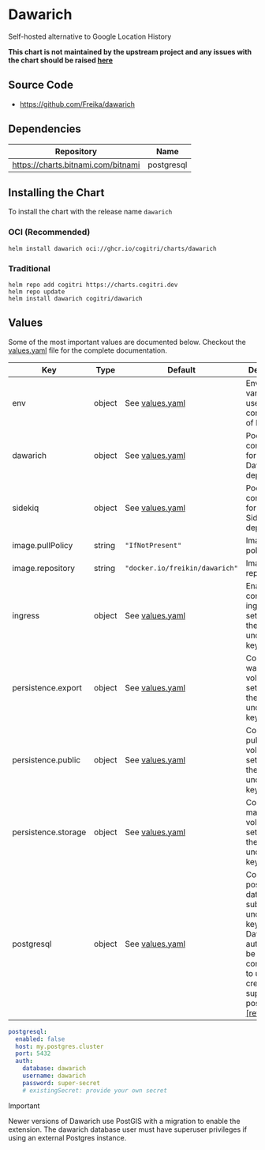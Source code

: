 # Dawarich

Self-hosted alternative to Google Location History

**This chart is not maintained by the upstream project and any issues with the chart should be raised
[here](https://github.com/Cogitri/charts/issues/new)**

## Source Code

* <https://github.com/Freika/dawarich>

## Dependencies

| Repository | Name |
|------------|------|
| <https://charts.bitnami.com/bitnami> | postgresql |

## Installing the Chart

To install the chart with the release name `dawarich`

### OCI (Recommended)

```console
helm install dawarich oci://ghcr.io/cogitri/charts/dawarich
```

### Traditional

```console
helm repo add cogitri https://charts.cogitri.dev
helm repo update
helm install dawarich cogitri/dawarich
```

## Values

Some of the most important values are documented below. Checkout the [values.yaml](./values.yaml) file for the complete documentation.

| Key | Type | Default | Description |
|-----|------|---------|-------------|
| env | object | See [values.yaml](./values.yaml) | Environment variables used for configuration of Dawarich |
| dawarich | object | See [values.yaml](./values.yaml) | Pod configuration for the Dawarich deployment |
| sidekiq | object | See [values.yaml](./values.yaml) | Pod configuration for the Sidekiq deployment |
| image.pullPolicy | string | `"IfNotPresent"` | Image pull policy |
| image.repository | string | `"docker.io/freikin/dawarich"` | Image repository |
| ingress | object | See [values.yaml](./values.yaml) | Enable and configure ingress settings for the chart under this key. |
| persistence.export | object | See [values.yaml](./values.yaml) | Configure watched volume settings for the chart under this key. |
| persistence.public | object | See [values.yaml](./values.yaml) | Configure public volume settings for the chart under this key. |
| persistence.storage | object | See [values.yaml](./values.yaml) | Configure main storage volume settings for the chart under this key. |
| postgresql | object | See [values.yaml](./values.yaml) | Configure postgresql database subchart under this key. Dawarich will automatically be configured to use the credentials supplied to postgresql. [[ref]](https://github.com/bitnami/charts/tree/main/bitnami/postgresql) |

```yaml
postgresql:
  enabled: false
  host: my.postgres.cluster
  port: 5432
  auth:
    database: dawarich
    username: dawarich
    password: super-secret
    # existingSecret: provide your own secret
```

> [!IMPORTANT]
> Newer versions of Dawarich use PostGIS with a migration to enable the extension. The dawarich database user must have superuser privileges if using an external Postgres instance.